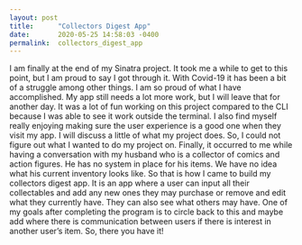 ```yaml
---
layout: post
title:      "Collectors Digest App"
date:       2020-05-25 14:58:03 -0400
permalink:  collectors_digest_app
---
```



I am finally at the end of my Sinatra project. It took me a while to get to this point, but I am proud to say I got through it. With Covid-19 it has been a bit of a struggle among other things. I am so proud of what I have accomplished. My app still needs a lot more work, but I will leave that for another day. It was a lot of fun working on this project compared to the CLI because I was able to see it work outside the terminal. I also find myself really enjoying making sure the user experience is a good one when they visit my app. I will discuss a little of what my project does. So, I could not figure out what I wanted to do my project on. Finally, it occurred to me while having a conversation with my husband who is a collector of comics and action figures. He has no system in place for his items. We have no idea what his current inventory looks like. So that is how I came to build my collectors digest app. It is an app where a user can input all their collectables and add any new ones they may purchase or remove and edit what they currently have. They can also see what others may have. One of my goals after completing the program is to circle back to this and maybe add where there is communication between users if there is interest in another user’s item. So, there you have it! 
